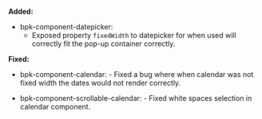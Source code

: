 **Added:**
  - bpk-component-datepicker:
    - Exposed property `fixedWidth` to datepicker for when used will correctly fit the pop-up container correctly.

**Fixed:**
   - bpk-component-calendar:
    - Fixed a bug where when calendar was not fixed width the dates would not render correctly.
  
   - bpk-component-scrollable-calendar:
    - Fixed white spaces selection in calendar component.
